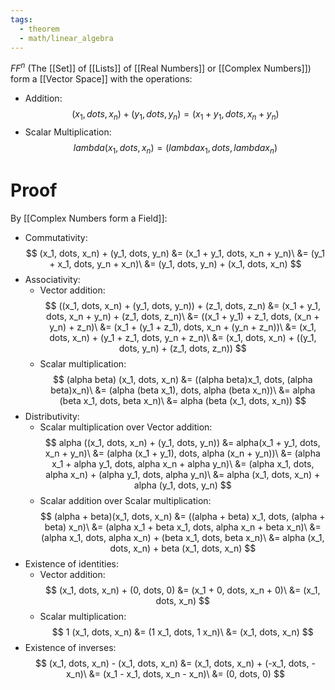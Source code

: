 ```yaml
---
tags:
  - theorem
  - math/linear_algebra
---
```

$FF^n$ (The [[Set]] of [[Lists]] of [[Real Numbers]] or [[Complex Numbers]]) form a [[Vector Space]] with the operations:
- Addition:$$
(x_1, dots, x_n) + (y_1, dots, y_n) = (x_1 + y_1, dots, x_n + y_n)
$$
- Scalar Multiplication:$$
lambda(x_1, dots, x_n) = (lambda x_1, dots, lambda x_n)
$$
# Proof
By [[Complex Numbers form a Field]]:
- Commutativity:$$
(x_1, dots, x_n) + (y_1, dots, y_n) &= (x_1 + y_1, dots, x_n + y_n)\
&= (y_1 + x_1, dots, y_n + x_n)\
&= (y_1, dots, y_n) + (x_1, dots, x_n)
$$
- Associativity:
	- Vector addition:$$
	((x_1, dots, x_n) + (y_1, dots, y_n)) + (z_1, dots, z_n)
	&= (x_1 + y_1, dots, x_n + y_n) + (z_1, dots, z_n)\
	&= ((x_1 + y_1) + z_1, dots, (x_n + y_n) + z_n)\
	&= (x_1 + (y_1 + z_1), dots, x_n + (y_n + z_n))\
	&= (x_1, dots, x_n) + (y_1 + z_1, dots, y_n + z_n)\
	&= (x_1, dots, x_n) + ((y_1, dots, y_n) + (z_1, dots, z_n))
	$$
	- Scalar multiplication:$$
	(alpha beta) (x_1, dots, x_n)
	&= ((alpha beta)x_1, dots, (alpha beta)x_n)\
	&= (alpha (beta x_1), dots, alpha (beta x_n))\
	&= alpha (beta x_1, dots, beta x_n)\
	&= alpha (beta (x_1, dots, x_n))
	$$
- Distributivity:
	- Scalar multiplication over Vector addition:$$
	alpha ((x_1, dots, x_n) + (y_1, dots, y_n)) 
	&= alpha(x_1 + y_1, dots, x_n + y_n)\
	&= (alpha (x_1 + y_1), dots, alpha (x_n + y_n))\
	&= (alpha x_1 + alpha y_1, dots, alpha x_n + alpha y_n)\
	&= (alpha x_1, dots, alpha x_n) + (alpha y_1, dots, alpha y_n)\
	&= alpha (x_1, dots, x_n) + alpha (y_1, dots, y_n)
	$$
	- Scalar addition over Scalar multiplication:$$
	(alpha + beta)(x_1, dots, x_n)
	&= ((alpha + beta) x_1, dots, (alpha + beta) x_n)\
	&= (alpha x_1 + beta x_1, dots, alpha x_n + beta x_n)\
	&= (alpha x_1, dots, alpha x_n) + (beta x_1, dots, beta x_n)\
	&= alpha (x_1, dots, x_n) + beta (x_1, dots, x_n)
	$$
- Existence of identities:
	- Vector addition:$$
	(x_1, dots, x_n) + (0, dots, 0)
	&= (x_1 + 0, dots, x_n + 0)\
	&= (x_1, dots, x_n)
	$$
	- Scalar multiplication:$$
	1 (x_1, dots, x_n)
	&= (1 x_1, dots, 1 x_n)\
	&= (x_1, dots, x_n)
	$$
- Existence of inverses:$$
(x_1, dots, x_n) - (x_1, dots, x_n)
&= (x_1, dots, x_n) + (-x_1, dots, -x_n)\
&= (x_1 - x_1, dots, x_n - x_n)\
&= (0, dots, 0)
$$